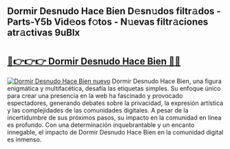 ## Dormir Desnudo Hace Bien D𝚎sn𝚞dos filtr𝚊dos - Parts-Y5b Vid𝚎os f𝚘tos - N𝚞evas filtr𝚊ciones atr𝚊ctivas 9uBlx

# <h2><a href="http://mb2yxe.tromn.icu/?c=Dormir+Desnudo+Hace+Bien">🔗👉👉👉 Dormir Desnudo Hace Bien 🔗🔗</a></h2>

[![Dormir Desnudo Hace Bien nuevo](https://i.imgur.com/pEAQMta.gif)](http://mb2yxe.tromn.icu/?c=Dormir+Desnudo+Hace+Bien)
Dormir Desnudo Hace Bien, una figura enigmática y multifacética, desafía las etiquetas simples. Su enfoque único para crear una presencia en la web ha fascinado y provocado espectadores, generando debates sobre la privacidad, la expresión artística y las complejidades de las comunidades digitales. A pesar de la incertidumbre de sus próximos pasos, su impacto en la comunidad en línea es profundo. Con una determinación inquebrantable y un encanto innegable, el impacto de Dormir Desnudo Hace Bien en la comunidad digital es inmenso.
